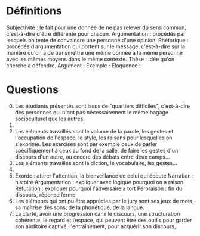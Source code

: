 # Définitions
Subjectivité : le fait pour une donnée de ne pas relever du sens commun, c'est-à-dire d'être différente pour chacun.
Argumentation : procédés par lesquels on tente de convaincre une personne d'une opinion.
Rhétorique : procédés d’argumentation qui portent sur le message, c'est-à-dire sur la manière qu'on a de transmettre une même donnée à la même personne avec les mêmes moyens dans le même contexte.
Thèse : idée qu'on cherche à défendre.
Argument : 
Exemple : 
Eloquence : 
# Questions 
0. Les étudiants présentés sont issus de "quartiers difficiles", c'est-à-dire des personnes qui n'ont pas nécessairement le même bagage socioculturel que les autres.
1. 
2. Les éléments travaillés sont le volume de la parole, les gestes et l'occupation de l'éspace, le style, les raisons pour lesquelles on s'exprime. Les exercises sont par exemple ceux de parler spécifiquement à ceux au fond de la salle, de faire les gestes d'un discours d'un autre, ou encore des débats entre deux camps…
3. Les éléments travaillés sont la diction, le vocabulaire, les gestes…
4. 
5. Exorde : attirer l'attention, la bienveillance de celui qui écoute
   Narration : histoire
   Argumentation : expliquer avec logique pourquoi on a raison
   Réfutation : expliquer pourquoi l'adversaire a tort
   Péroraison : fin du discours, réponse ferme
6. Les éléments qui ont pu être apprécies par le jury sont ses jeux de mots, sa maîtrise des sons, de la phonétique, de la langue.
7. La clarté, avoir une progression dans le discours, une structuration cohérente, le regard et l’espace, qui peuvent être des outils pour garder son auditoire captivé, l'entraînement, pour acquérir son discours, 